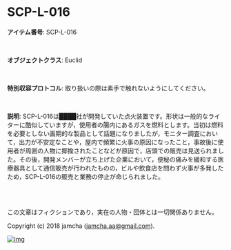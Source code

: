 # SCP-L-016

**アイテム番号**: SCP-L-016  

<br>  

**オブジェクトクラス**: Euclid  

<br>  

**特別収容プロトコル**: 取り扱いの際は素手で触れないようにしてください。  

<br>  

**説明**: SCP-L-016は████社が開発していた点火装置です。形状は一般的なライターに酷似していますが，使用者の腸内にあるガスを燃料とします。当初は燃料を必要としない画期的な製品として話題になりましたが，モニター調査において，出力が不安定なことや，屋内で頻繁に火事の原因になったこと，事故後に使用者が周囲の人物に揶揄されたことなどが原因で，店頭での販売は見送られました。その後，開発メンバーが立ち上げた企業において，便秘の痛みを緩和する医療器具として通信販売が行われたものの，ビルや飲食店を問わず火事が多発したため，SCP-L-016の販売と業務の停止が命じられました。  

<br>  
<br>  

この文章はフィクションであり，実在の人物・団体とは一切関係ありません。  

Copyright (c) 2018 jamcha (jamcha.aa@gmail.com).  

[![img](http://i.creativecommons.org/l/by-sa/4.0/88x31.png)](http://creativecommons.org/licenses/by-sa/4.0/deed)